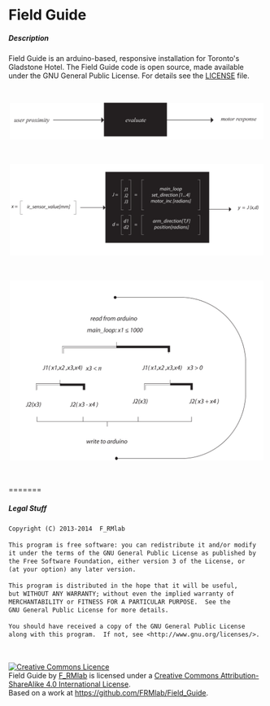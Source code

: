 Field Guide
=======

##### Description
Field Guide is an arduino-based, responsive installation for Toronto's Gladstone Hotel. The Field Guide code is open source, made available under the GNU General Public License. For details see the <a href="LICENSE.txt">LICENSE</a> file.

<br>
<p align="center">
  <img src="img/00_fg.jpg/" width="500px"> 
</p>
<br>
<p align="center">
  <img src="img/01_fg.jpg/" width="500px"> 
</p>
<br>
<p align="center">
  <img src="img/02_fg.jpg/" width="500px"> 
</p>
<br>

=======

##### Legal Stuff
    Copyright (C) 2013-2014  F_RMlab

    This program is free software: you can redistribute it and/or modify
    it under the terms of the GNU General Public License as published by
    the Free Software Foundation, either version 3 of the License, or
    (at your option) any later version.

    This program is distributed in the hope that it will be useful,
    but WITHOUT ANY WARRANTY; without even the implied warranty of
    MERCHANTABILITY or FITNESS FOR A PARTICULAR PURPOSE.  See the
    GNU General Public License for more details.

    You should have received a copy of the GNU General Public License
    along with this program.  If not, see <http://www.gnu.org/licenses/>.
<br>
<br>
<a rel="license" href="http://creativecommons.org/licenses/by-sa/4.0/"><img alt="Creative Commons Licence" style="border-width:0" src="http://i.creativecommons.org/l/by-sa/4.0/88x31.png" /></a><br /><span xmlns:dct="http://purl.org/dc/terms/" href="http://purl.org/dc/dcmitype/InteractiveResource" property="dct:title" rel="dct:type">Field Guide</span> by <a xmlns:cc="http://creativecommons.org/ns#" href="http://frmlab.com/" property="cc:attributionName" rel="cc:attributionURL">F_RMlab</a> is licensed under a <a rel="license" href="http://creativecommons.org/licenses/by-sa/4.0/">Creative Commons Attribution-ShareAlike 4.0 International License</a>.<br />Based on a work at <a xmlns:dct="http://purl.org/dc/terms/" href="https://github.com/FRMlab/Field_Guide" rel="dct:source">https://github.com/FRMlab/Field_Guide</a>.

